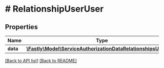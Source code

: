 # # RelationshipUserUser

## Properties

Name | Type | Description | Notes
------------ | ------------- | ------------- | -------------
**data** | [**\Fastly\Model\ServiceAuthorizationDataRelationshipsUserData**](ServiceAuthorizationDataRelationshipsUserData.md) |  | [optional] 


[[Back to API list]](../../README.md#endpoints) [[Back to README]](../../README.md)
